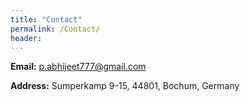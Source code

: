 ```yaml
---
title: "Contact"
permalink: /Contact/
header:	
---
```


**Email:** p.abhijeet777@gmail.com

**Address:** Sumperkamp 9-15, 44801, Bochum, Germany

